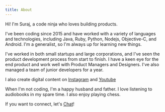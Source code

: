 ```yaml
---
title: About
---
```


Hi! I'm Suraj, a code ninja who loves building products.

I've been coding since 2015 and have worked with a variety of languages and technologies, including Java, Ruby, Python, Nodejs, Objective-C, and Android. I'm a generalist, so I'm always up for learning new things.

I've worked in both small startups and large corporations, and I've seen the product development process from start to finish. I have a keen eye for the end product and work well with Product Managers and Designers. I've also managed a team of junior developers for a year.

I also create digital content on [Instagram](https://www.instagram.com/whimsicallearnings/) and [Youtube](https://youtube.com/@whimsicallearnings?si=2jbHUO5joFHIq2ns)

When I'm not coding, I'm a happy husband and father. I love listening to audiobooks in my spare time. I also enjoy playing chess.

If you want to connect, let's [Chat](mailto:surajtripathi793@gmail.com)!

